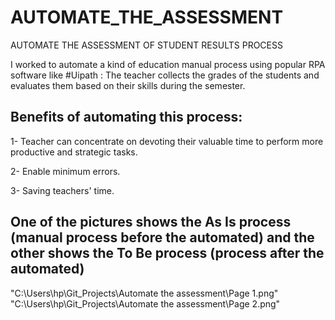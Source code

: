 # AUTOMATE_THE_ASSESSMENT
AUTOMATE THE ASSESSMENT OF STUDENT RESULTS PROCESS


I worked to automate a kind of education manual process using popular RPA software like #Uipath :
The teacher collects the grades of the students and evaluates them based on their skills during the semester.


## Benefits of automating this process:

 1- Teacher can concentrate on devoting their valuable time to perform more productive and strategic tasks.

 2- Enable minimum errors.

 3- Saving teachers' time.


## One of the pictures shows the As Is process (manual process before the automated) and the other shows the To Be process (process after the automated)

"C:\Users\hp\Git_Projects\Automate the assessment\Page 1.png"
"C:\Users\hp\Git_Projects\Automate the assessment\Page 2.png"
